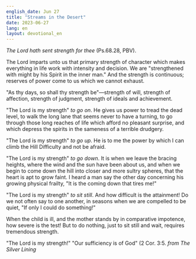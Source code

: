 ```yaml
---
english_date: Jun 27
title: "Streams in the Desert"
date: 2023-06-27
lang: en
layout: devotional_en
---
```





<p><em>The Lord hath sent strength for thee</em> (Ps.68.28, PBV).

</p>

<p>The Lord imparts unto us that primary strength of character which makes everything in life work with intensity and decision. We are "strengthened with might by his Spirit in the inner man." And the strength is continuous; reserves of power come to us which we cannot exhaust.

</p>

<p>"As thy days, so shall thy strength be"—strength of will, strength of affection, strength of judgment, strength of ideals and achievement.

</p>

<p>"The Lord is my strength" <em>to go on</em>. He gives us power to tread the dead level, to walk the long lane that seems never to have a turning, to go through those long reaches of life which afford no pleasant surprise, and which depress the spirits in the sameness of a terrible drudgery.

</p>

<p>"The Lord is my strength" <em>to go up</em>. He is to me the power by which I can climb the Hill Difficulty and not be afraid.

</p>

<p>"The Lord is my strength" <em>to go down</em>. It is when we leave the bracing heights, where the wind and the sun have been about us, and when we begin to come down the hill into closer and more sultry spheres, that the heart is apt to grow faint. I heard a man say the other day concerning his growing physical frailty, "It is the coming down that tires me!"

</p>

<p>"The Lord is my strength" <em>to sit still</em>. And how difficult is the attainment! Do we not often say to one another, in seasons when we are compelled to be quiet, "If only I could do something!"

</p>

<p>When the child is ill, and the mother stands by in comparative impotence, how severe is the test! But to do nothing, just to sit still and wait, requires tremendous strength.

</p>

<p>"The Lord is my strength!" "Our sufficiency is of God" (2 Cor. 3:5. <em>from The Silver Lining</em>

</p>

<p></p>